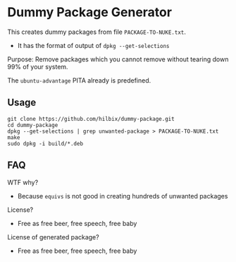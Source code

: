 # Dummy Package Generator

This creates dummy packages from file `PACKAGE-TO-NUKE.txt`.

- It has the format of output of `dpkg --get-selections`

Purpose: Remove packages which you cannot remove without tearing down 99% of your system.

The `ubuntu-advantage` PITA already is predefined.


## Usage

	git clone https://github.com/hilbix/dummy-package.git
	cd dummy-package
	dpkg --get-selections | grep unwanted-package > PACKAGE-TO-NUKE.txt
	make
	sudo dpkg -i build/*.deb


## FAQ

WTF why?

- Because `equivs` is not good in creating hundreds of unwanted packages

License?

- Free as free beer, free speech, free baby

License of generated package?

- Free as free beer, free speech, free baby

